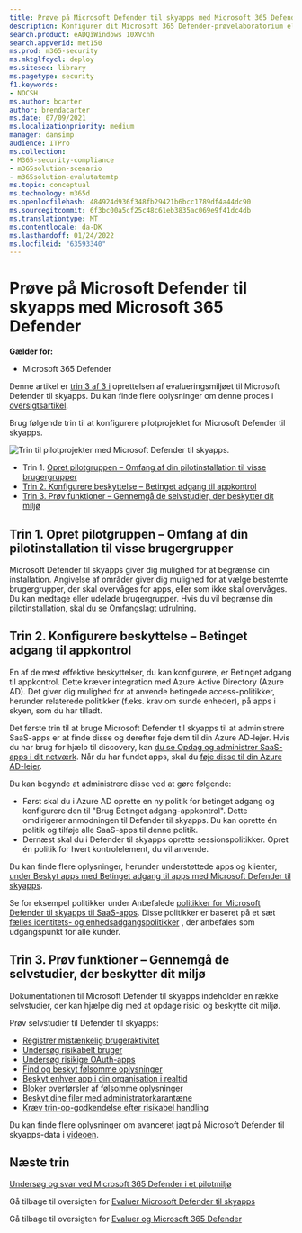 ```yaml
---
title: Prøve på Microsoft Defender til skyapps med Microsoft 365 Defender
description: Konfigurer dit Microsoft 365 Defender-prøvelaboratorium eller pilotmiljø for at teste og opleve den sikkerhedsløsning, der er udviklet til at beskytte enheder, identitet, data og programmer.
search.product: eADQiWindows 10XVcnh
search.appverid: met150
ms.prod: m365-security
ms.mktglfcycl: deploy
ms.sitesec: library
ms.pagetype: security
f1.keywords:
- NOCSH
ms.author: bcarter
author: brendacarter
ms.date: 07/09/2021
ms.localizationpriority: medium
manager: dansimp
audience: ITPro
ms.collection:
- M365-security-compliance
- m365solution-scenario
- m365solution-evalutatemtp
ms.topic: conceptual
ms.technology: m365d
ms.openlocfilehash: 484924d936f348fb29421b6bcc1789df4a44dc90
ms.sourcegitcommit: 6f3bc00a5cf25c48c61eb3835ac069e9f41dc4db
ms.translationtype: MT
ms.contentlocale: da-DK
ms.lasthandoff: 01/24/2022
ms.locfileid: "63593340"
---
```

# <a name="pilot-microsoft-defender-for-cloud-apps-with-microsoft-365-defender"></a>Prøve på Microsoft Defender til skyapps med Microsoft 365 Defender


**Gælder for:**
- Microsoft 365 Defender

Denne artikel er [trin 3 af 3 i](eval-defender-mcas-overview.md) oprettelsen af evalueringsmiljøet til Microsoft Defender til skyapps. Du kan finde flere oplysninger om denne proces i [oversigtsartikel](eval-defender-mcas-overview.md).

Brug følgende trin til at konfigurere pilotprojektet for Microsoft Defender til skyapps.


![Trin til pilotprojekter med Microsoft Defender til skyapps.](../../media/defender/m365-defender-mcas-pilot-steps.png)

- Trin 1. [Opret pilotgruppen – Omfang af din pilotinstallation til visse brugergrupper](#step-1-create-the-pilot-group--scope-your-pilot-deployment-to-certain-user-groups)
- [Trin 2. Konfigurere beskyttelse – Betinget adgang til appkontrol](#step-2-configure-protection--conditional-access-app-control)
- [Trin 3. Prøv funktioner – Gennemgå de selvstudier, der beskytter dit miljø](#step-3-try-out-capabilities--walk-through-tutorials-for-protecting-your-environment) 


## <a name="step-1-create-the-pilot-group--scope-your-pilot-deployment-to-certain-user-groups"></a>Trin 1. Opret pilotgruppen – Omfang af din pilotinstallation til visse brugergrupper

Microsoft Defender til skyapps giver dig mulighed for at begrænse din installation. Angivelse af områder giver dig mulighed for at vælge bestemte brugergrupper, der skal overvåges for apps, eller som ikke skal overvåges. Du kan medtage eller udelade brugergrupper. Hvis du vil begrænse din pilotinstallation, skal [du se Omfangslagt udrulning](/cloud-app-security/scoped-deployment).


## <a name="step-2-configure-protection--conditional-access-app-control"></a>Trin 2. Konfigurere beskyttelse – Betinget adgang til appkontrol

En af de mest effektive beskyttelser, du kan konfigurere, er Betinget adgang til appkontrol. Dette kræver integration med Azure Active Directory (Azure AD). Det giver dig mulighed for at anvende betingede access-politikker, herunder relaterede politikker (f.eks. krav om sunde enheder), på apps i skyen, som du har tilladt. 

Det første trin til at bruge Microsoft Defender til skyapps til at administrere SaaS-apps er at finde disse og derefter føje dem til din Azure AD-lejer. Hvis du har brug for hjælp til discovery, kan [du se Opdag og administrer SaaS-apps i dit netværk](/cloud-app-security/tutorial-shadow-it). Når du har fundet apps, skal du [føje disse til din Azure AD-lejer](/azure/active-directory/manage-apps/add-application-portal).

Du kan begynde at administrere disse ved at gøre følgende:

- Først skal du i Azure AD oprette en ny politik for betinget adgang og konfigurere den til "Brug Betinget adgang-appkontrol". Dette omdirigerer anmodningen til Defender til skyapps. Du kan oprette én politik og tilføje alle SaaS-apps til denne politik.
- Dernæst skal du i Defender til skyapps oprette sessionspolitikker. Opret én politik for hvert kontrolelement, du vil anvende.

Du kan finde flere oplysninger, herunder understøttede apps og klienter, [under Beskyt apps med Betinget adgang til apps med Microsoft Defender til skyapps](/cloud-app-security/proxy-intro-aad). 

Se for eksempel politikker under Anbefalede [politikker for Microsoft Defender til skyapps til SaaS-apps](../office-365-security/mcas-saas-access-policies.md). Disse politikker er baseret på et sæt [fælles identitets- og enhedsadgangspolitikker](../office-365-security/microsoft-365-policies-configurations.md) , der anbefales som udgangspunkt for alle kunder. 

## <a name="step-3-try-out-capabilities--walk-through-tutorials-for-protecting-your-environment"></a>Trin 3. Prøv funktioner – Gennemgå de selvstudier, der beskytter dit miljø 

Dokumentationen til Microsoft Defender til skyapps indeholder en række selvstudier, der kan hjælpe dig med at opdage risici og beskytte dit miljø. 

Prøv selvstudier til Defender til skyapps:

- [Registrer mistænkelig brugeraktivitet](/cloud-app-security/tutorial-suspicious-activity)
- [Undersøg risikabelt bruger](/cloud-app-security/tutorial-ueba)
- [Undersøg risikige OAuth-apps](/cloud-app-security/investigate-risky-oauth)
- [Find og beskyt følsomme oplysninger](/cloud-app-security/tutorial-dlp)
- [Beskyt enhver app i din organisation i realtid](/cloud-app-security/tutorial-proxy)
- [Bloker overførsler af følsomme oplysninger](/cloud-app-security/use-case-proxy-block-session-aad)
- [Beskyt dine filer med administratorkarantæne](/cloud-app-security/use-case-admin-quarantine)
- [Kræv trin-op-godkendelse efter risikabel handling](/cloud-app-security/tutorial-step-up-authentication)

Du kan finde flere oplysninger om avanceret jagt på Microsoft Defender til skyapps-data i [videoen](https://www.microsoft.com/en-us/videoplayer/embed/RWFISa).

## <a name="next-steps"></a>Næste trin

[Undersøg og svar ved Microsoft 365 Defender i et pilotmiljø](eval-defender-investigate-respond.md)

Gå tilbage til oversigten for [Evaluer Microsoft Defender til skyapps](eval-defender-mcas-overview.md)

Gå tilbage til oversigten for [Evaluer og Microsoft 365 Defender](eval-overview.md)
